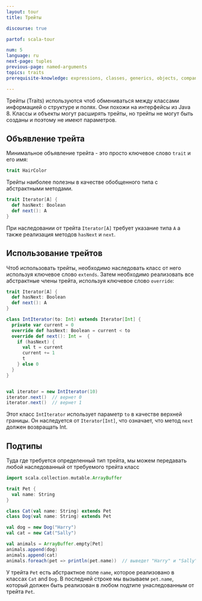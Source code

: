 ```yaml
---
layout: tour
title: Трейты

discourse: true

partof: scala-tour

num: 5
language: ru
next-page: tuples
previous-page: named-arguments
topics: traits
prerequisite-knowledge: expressions, classes, generics, objects, companion-objects

---
```


Трейты (Traits) используются чтоб обмениваться между классами информацией о структуре и полях. Они похожи на интерфейсы из Java 8. Классы и объекты могут расширять трейты, но трейты не могут быть созданы и поэтому не имеют параметров.

## Объявление трейта
Минимальное объявление трейта - это просто ключевое слово `trait` и его имя:

```scala mdoc
trait HairColor
```

Трейты наиболее полезны в качестве обобщенного типа с абстрактными методами.
```scala mdoc
trait Iterator[A] {
  def hasNext: Boolean
  def next(): A
}
```

При наследовании от трейта `Iterator[A]` требует указание типа `A` а также реализация методов `hasNext` и `next`.

## Использование трейтов
Чтоб использовать трейты, необходимо наследовать класс от него используя ключевое слово `extends`. Затем необходимо реализовать все абстрактные члены трейта, используя ключевое слово `override`:
```scala mdoc:nest
trait Iterator[A] {
  def hasNext: Boolean
  def next(): A
}

class IntIterator(to: Int) extends Iterator[Int] {
  private var current = 0
  override def hasNext: Boolean = current < to
  override def next(): Int =  {
    if (hasNext) {
      val t = current
      current += 1
      t
    } else 0
  }
}


val iterator = new IntIterator(10)
iterator.next()  // вернет 0
iterator.next()  // вернет 1
```
Этот класс `IntIterator` использует параметр `to` в качестве верхней границы. Он наследуется от `Iterator[Int]`, что означает, что метод `next` должен возвращать Int.

## Подтипы
Туда где требуется определенный тип трейта, мы можем передавать любой наследованный от требуемого трейта класс 
```scala mdoc
import scala.collection.mutable.ArrayBuffer

trait Pet {
  val name: String
}

class Cat(val name: String) extends Pet
class Dog(val name: String) extends Pet

val dog = new Dog("Harry")
val cat = new Cat("Sally")

val animals = ArrayBuffer.empty[Pet]
animals.append(dog)
animals.append(cat)
animals.foreach(pet => println(pet.name))  // выведет "Harry" и "Sally"
```
У трейта `Pet` есть абстрактное поле `name`, которое реализовано в классах `Cat` and `Dog`. В последней строке мы вызываем `pet.name`, который должен быть реализован в любом подтипе унаследованным от трейта `Pet`.
